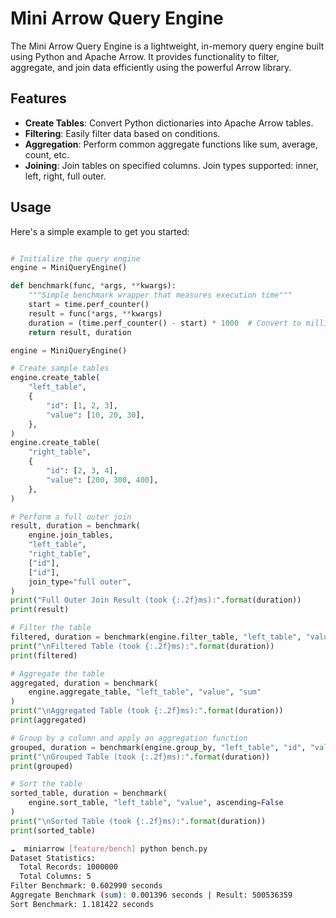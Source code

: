 # Mini Arrow Query Engine

The Mini Arrow Query Engine is a lightweight, in-memory query engine built using Python and Apache Arrow. It provides functionality to filter, aggregate, and join data efficiently using the powerful Arrow library.

## Features

- **Create Tables**: Convert Python dictionaries into Apache Arrow tables.
- **Filtering**: Easily filter data based on conditions.
- **Aggregation**: Perform common aggregate functions like sum, average, count, etc.
- **Joining**: Join tables on specified columns. Join types supported: inner, left, right, full outer.

## Usage

Here's a simple example to get you started:

```python

# Initialize the query engine
engine = MiniQueryEngine()

def benchmark(func, *args, **kwargs):
    """Simple benchmark wrapper that measures execution time"""
    start = time.perf_counter()
    result = func(*args, **kwargs)
    duration = (time.perf_counter() - start) * 1000  # Convert to milliseconds
    return result, duration

engine = MiniQueryEngine()

# Create sample tables
engine.create_table(
    "left_table",
    {
        "id": [1, 2, 3],
        "value": [10, 20, 30],
    },
)
engine.create_table(
    "right_table",
    {
        "id": [2, 3, 4],
        "value": [200, 300, 400],
    },
)

# Perform a full outer join
result, duration = benchmark(
    engine.join_tables,
    "left_table",
    "right_table",
    ["id"],
    ["id"],
    join_type="full outer",
)
print("Full Outer Join Result (took {:.2f}ms):".format(duration))
print(result)

# Filter the table
filtered, duration = benchmark(engine.filter_table, "left_table", "value", ">", 15)
print("\nFiltered Table (took {:.2f}ms):".format(duration))
print(filtered)

# Aggregate the table
aggregated, duration = benchmark(
    engine.aggregate_table, "left_table", "value", "sum"
)
print("\nAggregated Table (took {:.2f}ms):".format(duration))
print(aggregated)

# Group by a column and apply an aggregation function
grouped, duration = benchmark(engine.group_by, "left_table", "id", "value", "sum")
print("\nGrouped Table (took {:.2f}ms):".format(duration))
print(grouped)

# Sort the table
sorted_table, duration = benchmark(
    engine.sort_table, "left_table", "value", ascending=False
)
print("\nSorted Table (took {:.2f}ms):".format(duration))
print(sorted_table)
```

```bash
☁  miniarrow [feature/bench] python bench.py
Dataset Statistics:
  Total Records: 1000000
  Total Columns: 5
Filter Benchmark: 0.602990 seconds
Aggregate Benchmark (sum): 0.001396 seconds | Result: 500536359
Sort Benchmark: 1.181422 seconds
```
